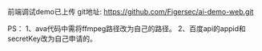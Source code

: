前端调试demo已上传
git地址: https://github.com/Figersec/ai-demo-web.git

PS：
1、ava代码中需将ffmpeg路径改为自己的路径。
2、百度api的appid和secretKey改为自己申请的。
